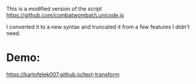 This is a modified version of the script https://github.com/combatwombat/Lunicode.js

I converted it to a new syntax and truncated it from a few features I didn't need.

# Demo:
https://kartofelek007.github.io/text-transform